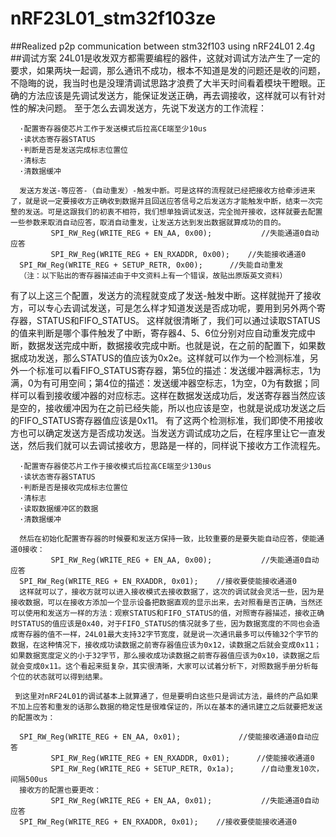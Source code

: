 # nRF23L01_stm32f103ze
##Realized p2p communication between stm32f103 using  nRF24L01  2.4g
##调试方案
24L01是收发双方都需要编程的器件，这就对调试方法产生了一定的要求，如果两块一起调，那么通讯不成功，根本不知道是发的问题还是收的问题，不隐晦的说，我当时也是没理清调试思路才浪费了大半天时间看着模块干瞪眼。正确的方法应该是先调试发送方，能保证发送正确，再去调接收，这样就可以有针对性的解决问题。 
      至于怎么去调发送方，先说下发送方的工作流程： 
        
      ·配置寄存器使芯片工作于发送模式后拉高CE端至少10us 
      ·读状态寄存器STATUS 
      ·判断是否是发送完成标志位置位 
      ·清标志 
      ·清数据缓冲 
        
      发送方发送-等应答-（自动重发）-触发中断。可是这样的流程就已经把接收方给牵涉进来了，就是说一定要接收方正确收到数据并且回送应答信号之后发送方才能触发中断，结束一次完整的发送。可是这跟我们的初衷不相符，我们想单独调试发送，完全抛开接收，这样就要去配置一些参数来取消自动应答，取消自动重发，让发送方达到发出数据就算成功的目的。 
             SPI_RW_Reg(WRITE_REG + EN_AA, 0x00);           //失能通道0自动应答 
             SPI_RW_Reg(WRITE_REG + EN_RXADDR, 0x00);    //失能接收通道0 
      SPI_RW_Reg(WRITE_REG + SETUP_RETR, 0x00);      //失能自动重发 
      （注：以下贴出的寄存器描述由于中文资料上有一个错误，故贴出原版英文资料） 
        
有了以上这三个配置，发送方的流程就变成了发送-触发中断。这样就抛开了接收方，可以专心去调试发送，可是怎么样才知道发送是否成功呢，要用到另外两个寄存器，STATUS和FIFO_STATUS。 
    这样就很清晰了，我们可以通过读取STATUS的值来判断是哪个事件触发了中断，寄存器4、5、6位分别对应自动重发完成中断，数据发送完成中断，数据接收完成中断。也就是说，在之前的配置下，如果数据成功发送，那么STATUS的值应该为0x2e。这样就可以作为一个检测标准，另外一个标准可以看FIFO_STATUS寄存器，第5位的描述：发送缓冲器满标志，1为满，0为有可用空间；第4位的描述：发送缓冲器空标志，1为空，0为有数据；同样可以看到接收缓冲器的对应标志。这样在数据发送成功后，发送寄存器当然应该是空的，接收缓冲因为在之前已经失能，所以也应该是空，也就是说成功发送之后的FIFO_STATUS寄存器值应该是0x11。 
      有了这两个检测标准，我们即使不用接收方也可以确定发送方是否成功发送。当发送方调试成功之后，在程序里让它一直发送，然后我们就可以去调试接收方，思路是一样的，同样说下接收方工作流程先。 
        
      ·配置寄存器使芯片工作于接收模式后拉高CE端至少130us 
      ·读状态寄存器STATUS 
      ·判断是否是接收完成标志位置位 
      ·清标志 
      ·读取数据缓冲区的数据 
      ·清数据缓冲 
        
      然后在初始化配置寄存器的时候要和发送方保持一致，比较重要的是要失能自动应答，使能通道0接收： 
             SPI_RW_Reg(WRITE_REG + EN_AA, 0x00);           //失能通道0自动应答 
      SPI_RW_Reg(WRITE_REG + EN_RXADDR, 0x01);    //接收要使能接收通道0 
      这样就可以了，接收方就可以进入接收模式去接收数据了，这次的调试就会灵活一些，因为是接收数据，可以在接收方添加一个显示设备把数据直观的显示出来，去对照看是否正确，当然还可以使用和发送方一样的方法：观察STATUS和FIFO_STATUS的值，对照寄存器描述，接收正确时STATUS的值应该是0x40，对于FIFO_STATUS的情况就多了些，因为数据宽度的不同也会造成寄存器的值不一样，24L01最大支持32字节宽度，就是说一次通讯最多可以传输32个字节的数据，在这种情况下，接收成功读数据之前寄存器值应该为0x12，读数据之后就会变成0x11；如果数据宽度定义的小于32字节，那么接收成功读数据之前寄存器值应该为0x10，读数据之后就会变成0x11。这个看起来挺复杂，其实很清晰，大家可以试着分析下，对照数据手册分析每个位的状态就可以得到结果。 
        
     到这里对nRF24L01的调试基本上就算通了，但是要明白这些只是调试方法，最终的产品如果不加上应答和重发的话那么数据的稳定性是很难保证的，所以在基本的通讯建立之后就要把发送的配置改为：  
            
      SPI_RW_Reg(WRITE_REG + EN_AA, 0x01);             //使能接收通道0自动应答 
             SPI_RW_Reg(WRITE_REG + EN_RXADDR, 0x01);      //使能接收通道0         
             SPI_RW_Reg(WRITE_REG + SETUP_RETR, 0x1a);      //自动重发10次，间隔500us 
      接收方的配置也要更改： 
             SPI_RW_Reg(WRITE_REG + EN_AA, 0x01);           //失能通道0自动应答 
      SPI_RW_Reg(WRITE_REG + EN_RXADDR, 0x01);    //接收要使能接收通道0
